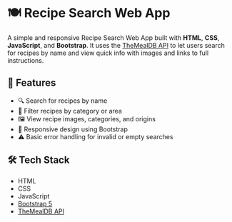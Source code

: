 # 🍽 Recipe Search Web App

A simple and responsive Recipe Search Web App built with **HTML**, **CSS**, **JavaScript**, and **Bootstrap**. It uses the [TheMealDB API](https://www.themealdb.com/api.php) to let users search for recipes by name and view quick info with images and links to full instructions.

## 🔧 Features

- 🔍 Search for recipes by name
- 🔽 Filter recipes by category or area
- 🖼️ View recipe images, categories, and origins
- 📱 Responsive design using Bootstrap
- ⚠️ Basic error handling for invalid or empty searches

## 🛠️ Tech Stack

- HTML
- CSS
- JavaScript
- [Bootstrap 5](https://getbootstrap.com/)
- [TheMealDB API](https://www.themealdb.com/)
